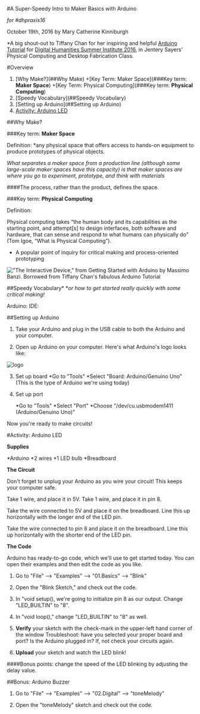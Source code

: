 #A Super-Speedy Intro to Maker Basics with Arduino

*for #dhpraxis16*

October 19th, 2016
by Mary Catherine Kinniburgh

*A big shout-out to Tiffany Chan for her inspiring and helpful [Arduino Tutorial](https://github.com/uvicmakerlab/dhsi2016/blob/master/ArduinoNotes.md) for [Digital Humanities Summer Institute 2016](http://www.dhsi.org/index.php), in Jentery Sayers' Physical Computing and Desktop Fabrication Class. 


#Overview
1. [Why Make?](##Why Make)
   +[Key Term: Maker Space](###Key term: **Maker Space**)
   +[Key Term: Physical Computing](###Key term: **Physical Computing**)
2. [Speedy Vocabulary](##Speedy Vocabulary)
3. [Setting up Arduino](##Setting up Arduino)
4. [Activity: Arduino LED](##Activity)

##Why Make?

###Key term: **Maker Space**

Definition: *any physical space that offers access to hands-on equipment to produce prototypes of physical objects. 

_What separates a maker space from a production line (although some large-scale maker spaces have this capacity) is that maker spaces are where you go to *experiment, prototype, and think* with materials_ 

####The process, rather than the product, defines the space.

###Key term: **Physical Computing**

Definition:

Physical computing takes “the human body and its capabilities as the starting point, and attempt[s] to design interfaces, both software and hardware, that can sense and respond to what humans can physically do” (Tom Igoe, “What is Physical Computing”).

+ A popular point of inquiry for critical making and process-oriented prototyping

!["The Interactive Device," from Getting Started with Arduino by Massimo Banzi. Borrowed from Tiffany Chan's fabulous Arduino Tutorial](QuickStartPhysComp/images/interactiveDevice.png)

##Speedy Vocabulary*
*_or how to get started really quickly with some critical making!_

Arduino: 
IDE:



##Setting up Arduino

1. Take your Arduino and plug in the USB cable to both the Arduino and your computer.

2. Open up Arduino on your computer. Here's what Arduino's logo looks like:

![logo](QuickStartPhysComp/images/Arduino.png "Arduino Logo")

3. Set up board
   *Go to "Tools"
   *Select "Board: Arduino/Genuino Uno"
      (This is the type of Arduino we're using today)

4. Set up port

	*Go to "Tools"
	*Select "Port"
	*Choose "/dev/cu.usbmodem1411 (Arduino/Genuino Uno)"
	
Now you're ready to make circuits! 

#Activity: Arduino LED

**Supplies**

*Arduino
*2 wires
*1 LED bulb
*Breadboard

**The Circuit**

Don't forget to unplug your Arduino as you wire your circuit! This keeps your computer safe. 

Take 1 wire, and place it in 5V.
Take 1 wire, and place it in pin 8. 

Take the wire connected to 5V and place it on the breadboard. Line this up horizontally with the longer end of the LED pin. 

Take the wire connected to pin 8 and place it on the breadboard. Line this up horizontally with the shorter end of the LED pin. 

**The Code**

Arduino has ready-to-go code, which we'll use to get started today. You can open their examples and then edit the code as you like. 

1. Go to "File" --> "Examples" --> "01.Basics" --> "Blink"

2. Open the "Blink Sketch," and check out the code. 

3. In "void setup(), we're going to initialize pin 8 as our output. Change "LED_BUILTIN" to "8".

4. In "void loop()," change "LED_BUILTIN" to "8" as well. 

5. **Verify** your sketch with the check-mark in the upper-left hand corner of the window
    Troubleshoot: have you selected your proper board and port? Is the Arduino plugged in? If, not check your circuits again. 
    
6. **Upload** your sketch and watch the LED blink!

####Bonus points: change the speed of the LED blinking by adjusting the delay value.     



##Bonus: Arduino Buzzer

1. Go to "File" --> "Examples" --> "02.Digital" --> "toneMelody"

2. Open the "toneMelody" sketch and check out the code. 
 